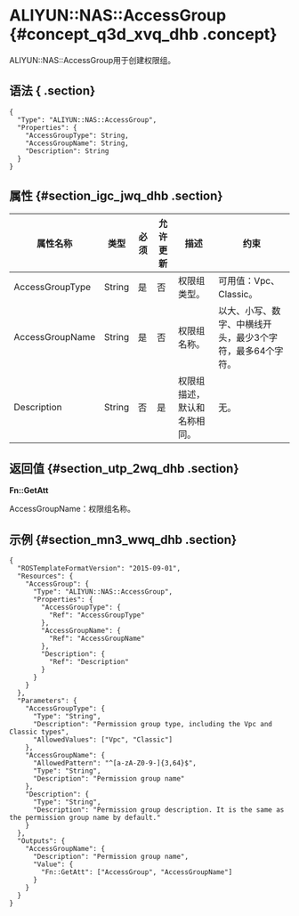 # ALIYUN::NAS::AccessGroup {#concept_q3d_xvq_dhb .concept}

ALIYUN::NAS::AccessGroup用于创建权限组。

## 语法 { .section}

```
{
  "Type": "ALIYUN::NAS::AccessGroup",
  "Properties": {
    "AccessGroupType": String,
    "AccessGroupName": String,
    "Description": String
  }
}
```

## 属性 {#section_igc_jwq_dhb .section}

|属性名称|类型|必须|允许更新|描述|约束|
|----|--|--|----|--|--|
|AccessGroupType|String|是|否|权限组类型。|可用值：Vpc、Classic。|
|AccessGroupName|String|是|否|权限组名称。|以大、小写、数字、中横线开头，最少3个字符，最多64个字符。|
|Description|String|否|是|权限组描述，默认和名称相同。|无。|

## 返回值 {#section_utp_2wq_dhb .section}

**Fn::GetAtt**

AccessGroupName：权限组名称。

## 示例 {#section_mn3_wwq_dhb .section}

```
{
  "ROSTemplateFormatVersion": "2015-09-01",
  "Resources": {
    "AccessGroup": {
      "Type": "ALIYUN::NAS::AccessGroup",
      "Properties": {
        "AccessGroupType": {
          "Ref": "AccessGroupType"
        },
        "AccessGroupName": {
          "Ref": "AccessGroupName"
        },
        "Description": {
          "Ref": "Description"
        }
      }
    }
  },
  "Parameters": {
    "AccessGroupType": {
      "Type": "String",
      "Description": "Permission group type, including the Vpc and Classic types",
      "AllowedValues": ["Vpc", "Classic"]
    },
    "AccessGroupName": {
      "AllowedPattern": "^[a-zA-Z0-9-]{3,64}$",
      "Type": "String",
      "Description": "Permission group name"
    },
    "Description": {
      "Type": "String",
      "Description": "Permission group description. It is the same as the permission group name by default."
    }
  },
  "Outputs": {
    "AccessGroupName": {
      "Description": "Permission group name",
      "Value": {
        "Fn::GetAtt": ["AccessGroup", "AccessGroupName"]
      }
    }
  }
}
```

